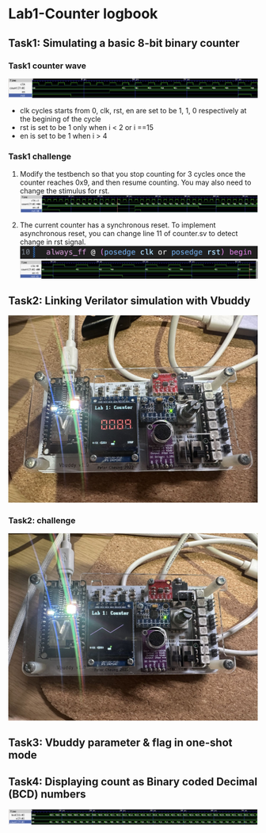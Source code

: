 # Lab1-Counter logbook
## Task1: Simulating a basic 8-bit binary counter
### Task1 counter wave
![counter gtkwave](logbook_image/Task1_gtkwave.png)
- clk cycles starts from 0, clk, rst, en are set to be 1, 1, 0 respectively at the begining of the cycle
- rst is set to be 1 only when i < 2 or i ==15
- en is set to be 1 when i > 4

### Task1 challenge
1. Modify the testbench so that you stop counting for 3 cycles once the counter reaches 0x9, and then resume counting. You may also need to change the stimulus for rst.
![challenge_1_wave](logbook_image/Task1_challenge_1_wave.png)
  
1. The current counter has a synchronous reset. To implement asynchronous reset, you can change line 11 of counter.sv to detect change in rst signal.
![modified counter.sv](logbook_image/Task1_modified_code.png)
![challenge_2_wave](logbook_image/Task1_challenge_2_wave.png)

## Task2: Linking Verilator simulation with Vbuddy
![vbuddy_counter](logbook_image/Task2_vbuddy_counter.jpg)

### Task2: challenge
![Task2_challenge](logbook_image/Task2_challenge.jpg)

## Task3: Vbuddy parameter & flag in one-shot mode

## Task4: Displaying count as Binary coded Decimal (BCD) numbers
![bcd](logbook_image/Task4.png)
